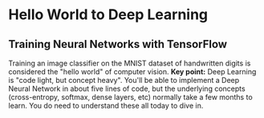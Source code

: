 # **Hello World to Deep Learning**
## Training Neural Networks with TensorFlow
Training an image classifier on the MNIST dataset of handwritten digits is considered the "hello world" of computer vision.
**Key point:** Deep Learning is "code light, but concept heavy". You'll be able to implement a Deep Neural Network in about five lines of code, but the underlying concepts (cross-entropy, softmax, dense layers, etc) normally take a few months to learn. You do need to understand these all today to dive in.

